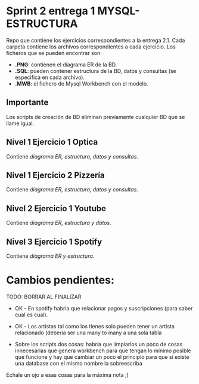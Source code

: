 # Sprint 2 entrega 1 MYSQL-ESTRUCTURA
Repo que contiene los ejercicios correspondientes a la entrega 2.1. Cada carpeta contiene los archivos correspondientes a cada ejercicio. Los ficheros que se pueden encontrar son:
- **.PNG**: contienen el diagrama ER de la BD.
- **.SQL**: pueden contener estructura de la BD, datos y consultas (se especifica en cada archivo).
- **.MWB**: el fichero de Mysql Workbench con el modelo.
## Importante
Los scripts de creación de BD eliminan previamente cualquier BD que se llame igual.

## Nivel 1 Ejercicio 1 Optica
Contiene *diagrama ER, estructura, datos y consultas*.
## Nivel 1 Ejercicio 2 Pizzería
Contiene *diagrama ER, estructura, datos y consultas*.
## Nivel 2 Ejercicio 1 Youtube
Contiene *diagrama ER, estructura y datos*.
## Nivel 3 Ejercicio 1 Spotify
Contiene *diagrama ER y estructura*.

# Cambios pendientes:
TODO: BORRAR AL FINALIZAR

- OK - En spotify habria que relacionar pagos y suscripciones (para saber cual es cual). 
- OK - Los artistas tal como los tienes solo pueden tener un artista relacionado (deberia ser una many to many a una sola tabla

- Sobre los scripts dos cosas: habría que limpiarlos un poco de cosas innecesarias que genera workbench para que tengan lo mínimo posible que funcione y hay que cambiar un poco el principio para que si existe una database con el mismo nombre la sobreescriba

Echale un ojo a esas cosas para la máxima nota ;)